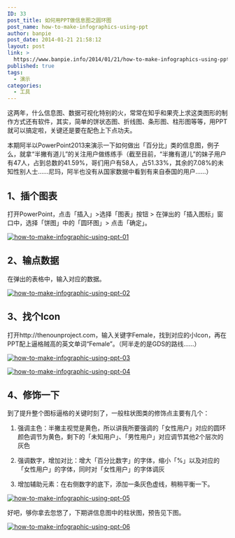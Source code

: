 ```yaml
---
ID: 33
post_title: 如何用PPT做信息图之圆环图
post_name: how-to-make-infographics-using-ppt
author: banpie
post_date: 2014-01-21 21:58:12
layout: post
link: >
  https://www.banpie.info/2014/01/21/how-to-make-infographics-using-ppt/
published: true
tags:
  - 演示
categories:
  - 工具
---
```

这两年，什么信息图、数据可视化特别的火，常常在知乎和果壳上求这类图形的制作方式还有软件，其实，简单的饼状态图、折线图、条形图、柱形图等等，用PPT就可以搞定啦，关键还是要在配色上下点功夫。

本期阿半以PowerPoint2013来演示一下如何做出「百分比」类的信息图，例子么，就拿“半撇有道儿”的关注用户做练练手（截至目前，“半撇有道儿”的妹子用户有47人，占到总数的41.59%，哥们用户有58人，占51.33%，其余的7.08%的未知性别人士……尼玛，阿半也没有从国家数据中看到有来自泰国的用户……）

## 1、插个图表

打开PowerPoint，点击「插入」&gt;选择「图表」按钮 &gt; 在弹出的「插入图标」窗口中，选择「饼图」中的「圆环图」&gt; 点击「确定」。

[![how-to-make-infographic-using-ppt-01](http://7arnhx.com1.z0.glb.clouddn.com/wp-content/uploads/2014/01/how-to-make-infographic-using-ppt-01.png)](http://7arnhx.com1.z0.glb.clouddn.com/wp-content/uploads/2014/01/how-to-make-infographic-using-ppt-01.png)

## 2、输点数据

在弹出的表格中，输入对应的数据。

[![how-to-make-infographic-using-ppt-02](http://7arnhx.com1.z0.glb.clouddn.com/wp-content/uploads/2014/01/how-to-make-infographic-using-ppt-02.png)](http://7arnhx.com1.z0.glb.clouddn.com/wp-content/uploads/2014/01/how-to-make-infographic-using-ppt-02.png)

## 3、找个Icon

打开http://thenounproject.com，输入关键字Female，找到对应的小Icon，再在PPT配上逼格贼高的英文单词“Female”。（阿半走的是GDS的路线……）

[![how-to-make-infographic-using-ppt-03](http://7arnhx.com1.z0.glb.clouddn.com/wp-content/uploads/2014/01/how-to-make-infographic-using-ppt-03.png)](http://7arnhx.com1.z0.glb.clouddn.com/wp-content/uploads/2014/01/how-to-make-infographic-using-ppt-03.png)

[![how-to-make-infographic-using-ppt-04](http://7arnhx.com1.z0.glb.clouddn.com/wp-content/uploads/2014/01/how-to-make-infographic-using-ppt-04.png)](http://7arnhx.com1.z0.glb.clouddn.com/wp-content/uploads/2014/01/how-to-make-infographic-using-ppt-04.png)

## 4、修饰一下

到了提升整个图标逼格的关键时刻了，一般柱状图类的修饰点主要有几个：

1.  强调主色：半撇主视觉是黄色，所以讲我所要强调的「女性用户」对应的圆环颜色调节为黄色，剩下的「未知用户」、「男性用户」对应调节其他2个层次的灰色

2.  强调数字，增加对比：增大「百分比数字」的字体，缩小「%」以及对应的「女性用户」的字体，同时对「女性用户」的字体调灰

3.  增加辅助元素：在右侧数字的底下，添加一条灰色虚线，稍稍平衡一下。

[![how-to-make-infographic-using-ppt-05](http://7arnhx.com1.z0.glb.clouddn.com/wp-content/uploads/2014/01/how-to-make-infographic-using-ppt-05.png)](http://7arnhx.com1.z0.glb.clouddn.com/wp-content/uploads/2014/01/how-to-make-infographic-using-ppt-05.png)

好吧，够你拿去忽悠了，下期讲信息图中的柱状图，预告见下图。

[![how-to-make-infographic-using-ppt-06](http://7arnhx.com1.z0.glb.clouddn.com/wp-content/uploads/2014/01/how-to-make-infographic-using-ppt-06.png)](http://7arnhx.com1.z0.glb.clouddn.com/wp-content/uploads/2014/01/how-to-make-infographic-using-ppt-06.png)